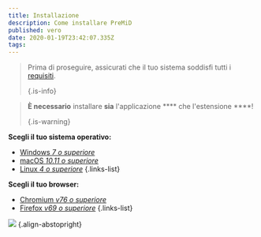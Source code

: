 ```yaml
---
title: Installazione
description: Come installare PreMiD
published: vero
date: 2020-01-19T23:42:07.335Z
tags:
---
```


> Prima di proseguire, assicurati che il tuo sistema soddisfi tutti i [requisiti](/install/requirements). 
> 
> {.is-info}

> **È necessario** installare **sia** l'applicazione **** che l'estensione ****! 
> 
> {.is-warning}

**Scegli il tuo sistema operativo:**
- [Windows *7 o superiore*](/install/windows)
- [macOS *10.11 o superiore*](/install/macos)
- [Linux *4 o superiore*](/install/linux)
{.links-list}

**Scegli il tuo browser:**
- [Chromium *v76 o superiore*](/install/chromium)
- [Firefox *v69 o superiore*](/install/firefox)
{.links-list}

![](https://a.icons8.com/ajlQdsfa/FZhYWV/svg.svg) {.align-abstopright}
